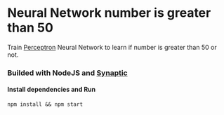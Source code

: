 # Neural Network number is greater than 50
Train [Perceptron](https://pt.wikipedia.org/wiki/Perceptron) Neural Network to learn if number is greater than 50 or not.

### Builded with NodeJS and [Synaptic](http://caza.la/synaptic)

#### Install dependencies and Run
`npm install && npm start`
